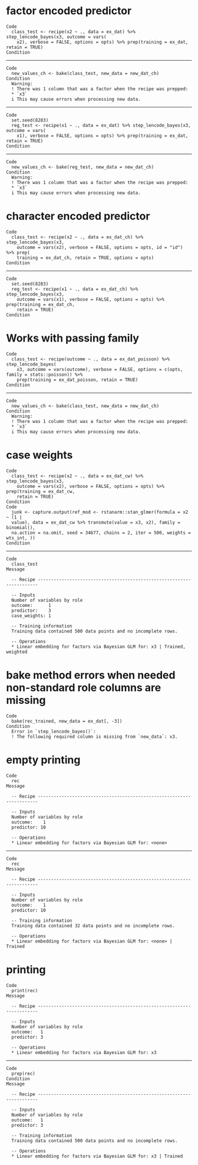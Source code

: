 # factor encoded predictor

    Code
      class_test <- recipe(x2 ~ ., data = ex_dat) %>% step_lencode_bayes(x3, outcome = vars(
        x2), verbose = FALSE, options = opts) %>% prep(training = ex_dat, retain = TRUE)
    Condition

---

    Code
      new_values_ch <- bake(class_test, new_data = new_dat_ch)
    Condition
      Warning:
      ! There was 1 column that was a factor when the recipe was prepped:
      * `x3`
      i This may cause errors when processing new data.

---

    Code
      set.seed(8283)
      reg_test <- recipe(x1 ~ ., data = ex_dat) %>% step_lencode_bayes(x3, outcome = vars(
        x1), verbose = FALSE, options = opts) %>% prep(training = ex_dat, retain = TRUE)
    Condition

---

    Code
      new_values_ch <- bake(reg_test, new_data = new_dat_ch)
    Condition
      Warning:
      ! There was 1 column that was a factor when the recipe was prepped:
      * `x3`
      i This may cause errors when processing new data.

# character encoded predictor

    Code
      class_test <- recipe(x2 ~ ., data = ex_dat_ch) %>% step_lencode_bayes(x3,
        outcome = vars(x2), verbose = FALSE, options = opts, id = "id") %>% prep(
        training = ex_dat_ch, retain = TRUE, options = opts)
    Condition

---

    Code
      set.seed(8283)
      reg_test <- recipe(x1 ~ ., data = ex_dat_ch) %>% step_lencode_bayes(x3,
        outcome = vars(x1), verbose = FALSE, options = opts) %>% prep(training = ex_dat_ch,
        retain = TRUE)
    Condition

# Works with passing family 

    Code
      class_test <- recipe(outcome ~ ., data = ex_dat_poisson) %>% step_lencode_bayes(
        x3, outcome = vars(outcome), verbose = FALSE, options = c(opts, family = stats::poisson)) %>%
        prep(training = ex_dat_poisson, retain = TRUE)
    Condition

---

    Code
      new_values_ch <- bake(class_test, new_data = new_dat_ch)
    Condition
      Warning:
      ! There was 1 column that was a factor when the recipe was prepped:
      * `x3`
      i This may cause errors when processing new data.

# case weights

    Code
      class_test <- recipe(x2 ~ ., data = ex_dat_cw) %>% step_lencode_bayes(x3,
        outcome = vars(x2), verbose = FALSE, options = opts) %>% prep(training = ex_dat_cw,
        retain = TRUE)
    Condition
    Code
      junk <- capture.output(ref_mod <- rstanarm::stan_glmer(formula = x2 ~ (1 |
      value), data = ex_dat_cw %>% transmute(value = x3, x2), family = binomial(),
      na.action = na.omit, seed = 34677, chains = 2, iter = 500, weights = wts_int, ))
    Condition

---

    Code
      class_test
    Message
      
      -- Recipe ----------------------------------------------------------------------
      
      -- Inputs 
      Number of variables by role
      outcome:      1
      predictor:    3
      case_weights: 1
      
      -- Training information 
      Training data contained 500 data points and no incomplete rows.
      
      -- Operations 
      * Linear embedding for factors via Bayesian GLM for: x3 | Trained, weighted

# bake method errors when needed non-standard role columns are missing

    Code
      bake(rec_trained, new_data = ex_dat[, -3])
    Condition
      Error in `step_lencode_bayes()`:
      ! The following required column is missing from `new_data`: x3.

# empty printing

    Code
      rec
    Message
      
      -- Recipe ----------------------------------------------------------------------
      
      -- Inputs 
      Number of variables by role
      outcome:    1
      predictor: 10
      
      -- Operations 
      * Linear embedding for factors via Bayesian GLM for: <none>

---

    Code
      rec
    Message
      
      -- Recipe ----------------------------------------------------------------------
      
      -- Inputs 
      Number of variables by role
      outcome:    1
      predictor: 10
      
      -- Training information 
      Training data contained 32 data points and no incomplete rows.
      
      -- Operations 
      * Linear embedding for factors via Bayesian GLM for: <none> | Trained

# printing

    Code
      print(rec)
    Message
      
      -- Recipe ----------------------------------------------------------------------
      
      -- Inputs 
      Number of variables by role
      outcome:   1
      predictor: 3
      
      -- Operations 
      * Linear embedding for factors via Bayesian GLM for: x3

---

    Code
      prep(rec)
    Condition
    Message
      
      -- Recipe ----------------------------------------------------------------------
      
      -- Inputs 
      Number of variables by role
      outcome:   1
      predictor: 3
      
      -- Training information 
      Training data contained 500 data points and no incomplete rows.
      
      -- Operations 
      * Linear embedding for factors via Bayesian GLM for: x3 | Trained

